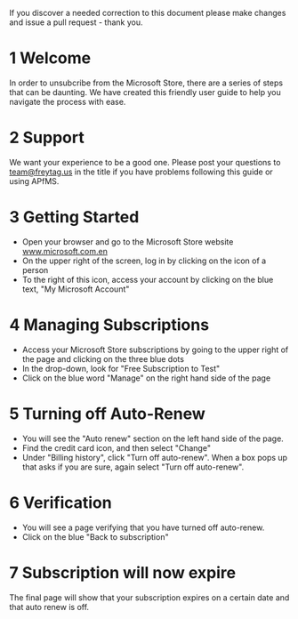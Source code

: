 

If you discover a needed correction to this document please make changes and issue a pull request - thank you.

# 1 Welcome 
In order to unsubcribe from the Microsoft Store, there are a series of steps that can be daunting. We have created this friendly user guide to help you navigate the process with ease. 

# 2 Support
We want your experience to be a good one.  Please post your questions to team@freytag.us in the title if you have problems following this guide or using APfMS.  

# 3 Getting Started
- Open your browser and go to the Microsoft Store website www.microsoft.com.en 
- On the upper right of the screen, log in by clicking on the icon of a person
- To the right of this icon, access your account by clicking on the blue text, "My Microsoft Account"
  
# 4 Managing Subscriptions
- Access your Microsoft Store subscriptions by going to the upper right of the page and clicking on the three blue dots
- In the drop-down, look for "Free Subscription to Test"
- Click on the blue word "Manage" on the right hand side of the page
  
# 5 Turning off Auto-Renew
- You will see the "Auto renew" section on the left hand side of the page. 
- Find the credit card icon, and then select "Change"
- Under "Billing history", click "Turn off auto-renew". When a box pops up that asks if you are sure, again select "Turn off auto-renew".
  
# 6 Verification
- You will see a page verifying that you have turned off auto-renew.
- Click on the blue "Back to subscription"
  
# 7 Subscription will now expire 
The final page will show that your subscription expires on a certain date and that auto renew is off. 
